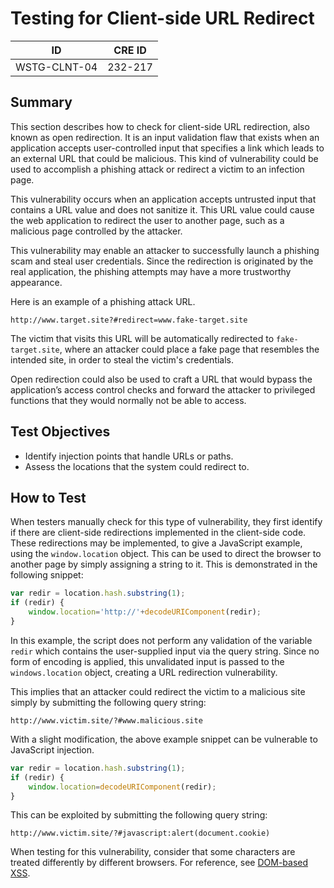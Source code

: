# Testing for Client-side URL Redirect

|ID          |CRE ID |
|------------|-------|
|WSTG-CLNT-04|232-217|

## Summary

This section describes how to check for client-side URL redirection, also known as open redirection. It is an input validation flaw that exists when an application accepts user-controlled input that specifies a link which leads to an external URL that could be malicious. This kind of vulnerability could be used to accomplish a phishing attack or redirect a victim to an infection page.

This vulnerability occurs when an application accepts untrusted input that contains a URL value and does not sanitize it. This URL value could cause the web application to redirect the user to another page, such as a malicious page controlled by the attacker.

This vulnerability may enable an attacker to successfully launch a phishing scam and steal user credentials. Since the redirection is originated by the real application, the phishing attempts may have a more trustworthy appearance.

Here is an example of a phishing attack URL.

```text
http://www.target.site?#redirect=www.fake-target.site
```

The victim that visits this URL will be automatically redirected to `fake-target.site`, where an attacker could place a fake page that resembles the intended site, in order to steal the victim's credentials.

Open redirection could also be used to craft a URL that would bypass the application’s access control checks and forward the attacker to privileged functions that they would normally not be able to access.

## Test Objectives

- Identify injection points that handle URLs or paths.
- Assess the locations that the system could redirect to.

## How to Test

When testers manually check for this type of vulnerability, they first identify if there are client-side redirections implemented in the client-side code. These redirections may be implemented, to give a JavaScript example, using the `window.location` object. This can be used to direct the browser to another page by simply assigning a string to it. This is demonstrated in the following snippet:

```js
var redir = location.hash.substring(1);
if (redir) {
    window.location='http://'+decodeURIComponent(redir);
}
```

In this example, the script does not perform any validation of the variable `redir` which contains the user-supplied input via the query string. Since no form of encoding is applied, this unvalidated input is passed to the `windows.location` object, creating a URL redirection vulnerability.

This implies that an attacker could redirect the victim to a malicious site simply by submitting the following query string:

```text
http://www.victim.site/?#www.malicious.site
```

With a slight modification, the above example snippet can be vulnerable to JavaScript injection.

```js
var redir = location.hash.substring(1);
if (redir) {
    window.location=decodeURIComponent(redir);
}
```

This can be exploited by submitting the following query string:

```text
http://www.victim.site/?#javascript:alert(document.cookie)
```

When testing for this vulnerability, consider that some characters are treated differently by different browsers. For reference, see [DOM-based XSS](https://owasp.org/www-community/attacks/DOM_Based_XSS).
